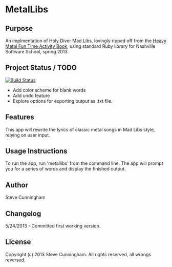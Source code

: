 MetalLibs
==========================

Purpose
-------

An implmentation of Holy Diver Mad Libs, lovingly ripped off from the [Heavy Metal Fun Time Activity Book](http://www.amazon.com/Heavy-Metal-Time-Activity-Book/dp/155022798X), 
using standard Ruby library for Nashville Software School, spring 2013.


Project Status / TODO
---------------------

[![Build Status](https://travis-ci.org/elizabrock/NSS-futureperfect-CLI.png)](https://travis-ci.org/elizabrock/NSS-futureperfect-CLI)

* Add color scheme for blank words
* Add undo feature
* Explore options for exporting output as .txt file.

Features
--------
This app will rewrite the lyrics of classic metal songs in Mad Libs style, relying on user input.


Usage Instructions
------------------

To run the app, run 'metallibs' from the command line. The app will prompt you for a series of words and display the
finished output. 


Author
------

Steve Cunningham

Changelog
---------

5/24/2013 - Committed first working version.

License
-------
Copyright (c) 2013 Steve Cunningham. All rights reserved, all wrongs reversed. 